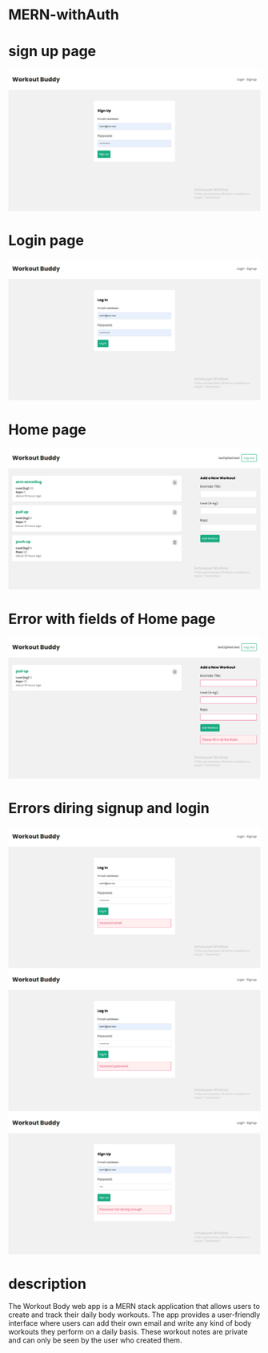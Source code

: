 # MERN-withAuth

# sign up page

![](finalPictures/SignupPage.png)

# Login page

![](finalPictures/LoginPage.png)

# Home page

![](finalPictures/homePage.png)

# Error with fields of Home page

![](finalPictures/ErrorWithFields.png)

# Errors diring signup and login

![](finalPictures/IncorrectEmail.png)
![](finalPictures/IncorrectPassword.png)
![](finalPictures/PasswordNotStronEnough.png)

# description

The Workout Body web app is a MERN stack application that allows users to create and track their daily body workouts. The app provides a user-friendly interface where users can add their own email and write any kind of body workouts they perform on a daily basis. These workout notes are private and can only be seen by the user who created them.
